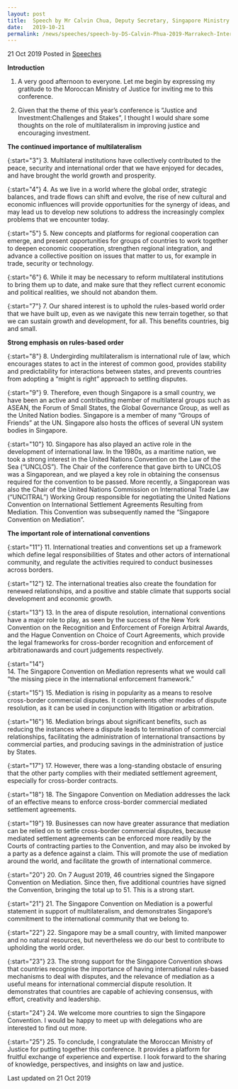 ```yaml
--- 
layout: post 
title:  Speech by Mr Calvin Chua, Deputy Secretary, Singapore Ministry of Law, at the Marrakech International Justice Conference, Morocco
date:   2019-10-21
permalink: /news/speeches/speech-by-DS-Calvin-Phua-2019-Marrakech-International-Justice-Conference
--- 
```

21 Oct 2019 Posted in [Speeches](/news/speeches)  

 **Introduction**  

1.	A very good afternoon to everyone. Let me begin by expressing my gratitude to the Moroccan Ministry of Justice for inviting me to this conference.

2.	Given that the theme of this year’s conference is “Justice and Investment:Challenges and Stakes”, I thought I would share some thoughts on the role of multilateralism in improving justice and encouraging investment.

**The continued importance of multilateralism**

{:start="3"}
3.	Multilateral institutions have collectively contributed to the peace, security and international order that we have enjoyed for decades, and have brought the world growth and prosperity.

{:start="4"}
4.	As we live in a world where the global order, strategic balances, and trade flows can shift and evolve, the rise of new cultural and economic influences will provide opportunities for the synergy of ideas, and may lead us to develop new solutions to address the increasingly complex problems that we encounter today.

{:start="5"}
5.	New concepts and platforms for regional cooperation can emerge, and present opportunities for groups of countries to work together to deepen economic cooperation, strengthen regional integration, and advance a collective position on issues that matter to us, for example in trade, security or technology.

{:start="6"}
6.	While it may be necessary to reform multilateral institutions to bring them up to date, and make sure that they reflect current economic and political realities, we should not abandon them.

{:start="7"}
7.	Our shared interest is to uphold the rules-based world order that we have built up, even as we navigate this new terrain together, so that we can sustain growth and development, for all. This benefits countries, big and small.

**Strong emphasis on rules-based order**

{:start="8"}
8.	Undergirding multilateralism is international rule of law, which encourages states to act in the interest of common good, provides stability and predictability for interactions between states, and prevents countries from adopting a “might is right” approach to settling disputes.

{:start="9"}
9.	Therefore, even though Singapore is a small country, we have been an active and contributing member of multilateral groups such as ASEAN, the Forum of Small States, the Global Governance Group, as well as the United Nation bodies. Singapore is a member of many “Groups of Friends” at the UN. Singapore also hosts the offices of several UN system bodies in Singapore.

{:start="10"}
10.	Singapore has also played an active role in the development of international law. In the 1980s, as a maritime nation, we took a strong interest in the United Nations Convention on the Law of the Sea (“UNCLOS”). The Chair of the conference that gave birth to UNCLOS was a Singaporean, and we played a key role in obtaining the consensus required for the convention to be passed. More recently, a Singaporean was also the Chair of the United Nations Commission on International Trade Law (“UNCITRAL”) Working Group responsible for negotiating the United Nations Convention on International Settlement Agreements Resulting from Mediation. This Convention was subsequently named the “Singapore Convention on Mediation”.

**The important role of international conventions**

{:start="11"}
11.	International treaties and conventions set up a framework which define legal responsibilities of States and other actors of international community, and regulate the activities required to conduct businesses across borders.

{:start="12"}
12.	The international treaties also create the foundation for renewed relationships, and a positive and stable climate that supports social development and economic growth.

{:start="13"}
13.	In the area of dispute resolution, international conventions have a major role to play, as seen by the success of the New York Convention on the Recognition and Enforcement of Foreign Arbitral Awards, and the Hague Convention on Choice of Court Agreements, which provide the legal frameworks for cross-border recognition and enforcement of arbitrationawards and court judgements respectively.

{:start="14"}	
14.	The Singapore Convention on Mediation represents what we would call “the missing piece in the international enforcement framework.”

{:start="15"}
15.	Mediation is rising in popularity as a means to resolve cross-border commercial disputes. It complements other modes of dispute resolution, as it can be used in conjunction with litigation or arbitration.

{:start="16"}
16.	Mediation brings about significant benefits, such as reducing the instances where a dispute leads to termination of commercial relationships, facilitating the administration of international transactions by commercial parties, and producing savings in the administration of justice by States.

{:start="17"}
17.	However, there was a long-standing obstacle of ensuring that the other party complies with their mediated settlement agreement, especially for cross-border contracts.

{:start="18"}
18.	The Singapore Convention on Mediation addresses the lack of an effective means to enforce cross-border commercial mediated settlement agreements.

{:start="19"}
19.	Businesses can now have greater assurance that mediation can be relied on to settle cross-border commercial disputes, because mediated settlement agreements can be enforced more readily by the Courts of contracting parties to the Convention, and may also be invoked by a party as a defence against a claim. This will promote the use of mediation around the world, and facilitate the growth of international commerce.

{:start="20"}
20.	On 7 August 2019, 46 countries signed the Singapore Convention on Mediation. Since then, five additional countries have signed the Convention, bringing the total up to 51. This is a strong start.

{:start="21"}
21.	The Singapore Convention on Mediation is a powerful statement in support of multilateralism, and demonstrates Singapore’s commitment to the international community that we belong to.

{:start="22"}
22.	Singapore may be a small country, with limited manpower and no natural resources, but nevertheless we do our best to contribute to upholding the world order.

{:start="23"}
23.	The strong support for the Singapore Convention shows that countries recognise the importance of having international rules-based mechanisms to deal with disputes, and the relevance of mediation as a useful means for international commercial dispute resolution. It demonstrates that countries are capable of achieving consensus, with effort, creativity and leadership.

{:start="24"}
24.	We welcome more countries to sign the Singapore Convention. I would be happy to meet up with delegations who are interested to find out more.

{:start="25"}
25.	To conclude, I congratulate the Moroccan Ministry of Justice for putting together this conference. It provides a platform for fruitful exchange of experience and expertise. I look forward to the sharing of knowledge, perspectives, and insights on law and justice.

<p class="right-side-updated">Last updated on 21 Oct 2019</p>
